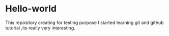# Hello-world
This repository creating for testing purpose
I started learning git and github tutorial ,its really very interesting.
